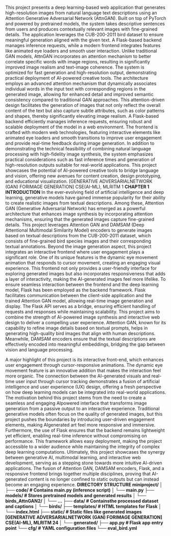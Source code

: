 
This project presents a deep learning-based web application that generates high-resolution images from
natural language text descriptions using an Attention Generative Adversarial Network (AttnGAN).
Built on top of PyTorch and powered by pretrained models, the system takes descriptive sentences
from users and produces contextually relevant images with fine-grained details. The application
leverages the CUB-200-2011 bird dataset to ensure meaningful generation aligned with the given text.
A Flask-based backend manages inference requests, while a modern frontend integrates features like
animated eye loaders and smooth user interaction. Unlike traditional GAN models, AttnGAN
incorporates an attention mechanism to better correlate specific words with image regions, resulting in
significantly improved image realism and text-image coherence. The system is optimized for fast
generation and high-resolution output, demonstrating practical deployment of AI-powered creative
tools.
The architecture employs an advanced attention mechanism that dynamically associates individual
words in the input text with corresponding regions in the generated image, allowing for enhanced detail
and improved semantic consistency compared to traditional GAN approaches. This attention-driven
design facilitates the generation of images that not only reflect the overall content of the text but also
capture subtle attributes, such as color patterns and shapes, thereby significantly elevating image
realism.
A Flask-based backend efficiently manages inference requests, ensuring robust and scalable
deployment of the model in a web environment. The frontend is crafted with modern web technologies,
featuring interactive elements like animated eye loaders and smooth transitions to improve user
engagement and provide real-time feedback during image generation.
In addition to demonstrating the technical feasibility of combining natural language processing with
high-fidelity image synthesis, the system emphasizes practical considerations such as fast inference
times and generation of high-resolution outputs suitable for real-world applications. This project
showcases the potential of AI-powered creative tools to bridge language and vision, offering new
avenues for content creation, design prototyping, and educational visualization.
[GENERATIVE ADVERSARIALNETWORK (GAN) FORIMAGE GENERATION]
CSE(AI-ML), MLRITM 1
**CHAPTER 1
INTRODUCTION**
In the ever-evolving field of artificial intelligence and deep learning, generative models have gained
immense popularity for their ability to create realistic images from textual descriptions. Among
these, Attention GAN (Generative Adversarial Network) has emerged as a powerful architecture
that enhances image synthesis by incorporating attention mechanisms, ensuring that the generated
images capture fine-grained details. This project leverages Attention GAN and DAMSAM (Deep
Attentional Multimodal Similarity Model) encoders to generate images based on textual
descriptions from the CUB-200-2011 dataset, which consists of fine-grained bird species images
and their corresponding textual annotations.
Beyond the image generation aspect, this project integrates an interactive frontend where user
engagement plays a significant role. One of its unique features is the dynamic eye movement
animation that responds to cursor movement, creating an engaging visual experience. This frontend
not only provides a user-friendly interface for exploring generated images but also incorporates
responsiveness that adds a layer of interactivity, making the AI-generated images feel more lifelike.
To ensure seamless interaction between the frontend and the deep learning model, Flask has been
employed as the backend framework. Flask facilitates communication between the client-side
application and the trained Attention GAN model, allowing real-time image generation and display.
The Flask API serves as a bridge, ensuring efficient handling of requests and responses while
maintaining scalability.
This project aims to combine the strength of AI-powered image synthesis and interactive web
design to deliver a compelling user experience. Attention GAN, known for its capability to refine
image details based on textual prompts, helps in generating high-quality bird images that align with
human descriptions. Meanwhile, DAMSAM encoders ensure that the textual descriptions are
effectively encoded into meaningful embeddings, bridging the gap between vision and language
processing.

A major highlight of this project is its interactive front-end, which enhances user engagement
through cursor-responsive animations. The dynamic eye movement feature is an innovative addition
that makes the interaction feel more organic. The connection between the AI-generated visuals and
real-time user input through cursor tracking demonstrates a fusion of artificial intelligence and user
experience (UX) design, offering a fresh perspective on how deep learning models can be integrated
into real-world applications.
The motivation behind this project stems from the need to create a seamless and engaging AIpowered interface that transforms image generation from a passive output to an interactive
experience. Traditional generative models often focus on the quality of generated images, but this
project pushes the boundaries by introducing user-driven engagement elements, making AIgenerated art feel more responsive and immersive.
Furthermore, the use of Flask ensures that the backend remains lightweight yet efficient, enabling
real-time inference without compromising on performance. This framework allows easy
deployment, making the project accessible to a wider audience while maintaining the integrity of
complex deep learning computations.
Ultimately, this project showcases the synergy between generative AI, multimodal learning, and
interactive web development, serving as a stepping stone towards more intuitive AI-driven
applications. The fusion of Attention GAN, DAMSAM encoders, Flask, and a responsive frontend
brings together multiple disciplines, proving that AI-generated content is no longer confined to
static outputs but can instead become an engaging experience.
**DIRECTORY STRUCTURE
miniproject/
│
├── code/ # Contains main.py (inference script)
│ └── main.py
├── models/ # Stores pretrained models and generated results
│ └── birds_AttnGAN2/
│ └── ...
├── data/ # Containsthe processed dataset and captions
│ └── birds/
├── templates/ # HTML templates for Flask
│ └── index.html
├── static/ # Static files like generated images
[GENERATIVE ADVERSARIALNETWORK (GAN) FORIMAGE GENERATION]
CSE(AI-ML), MLRITM 24
│ └── generated/
├── app.py # Flask app entry point
└── cfg/ # YAML configuration files
└── eval_bird.yml**
